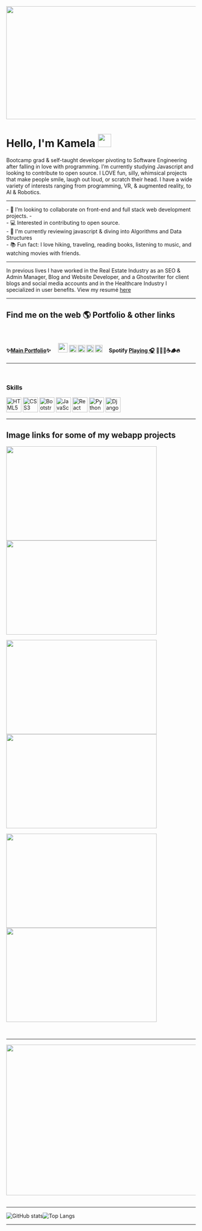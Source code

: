
<!-- <img src="https://user-images.githubusercontent.com/24884380/211737508-6e01c5d1-da01-4d04-b622-7dd49e7e34ea.gif" width="800" height="300" /> -->


<img src="https://user-images.githubusercontent.com/24884380/212029824-8e9be08e-6266-4677-857d-4c41f1546039.gif" width="800" height="300" />




<h1>Hello, I'm Kamela <img src="https://user-images.githubusercontent.com/24884380/190024340-ed537b96-a875-46a3-af98-7e0bb44da6ed.gif" width="35" height"35" /></h1>

Bootcamp grad & self-taught developer pivoting to Software Engineering after falling in love with programming. I’m currently studying Javascript and looking to contribute to open source. I LOVE fun, silly, whimsical projects that make people smile, laugh out loud, or scratch their head. I have a wide variety of interests ranging from programming, VR, & augmented reality, to AI & Robotics.
<br>
<hr>
- 👥 I’m looking to collaborate on front-end and full stack web development projects.
- <br >
- 💻 Interested in contributing to open source.
<br>
- 🌟 I'm currently reviewing javascript & diving into Algorithms and Data Structures
<!-- - and building with into React, Node, MongoDB and Express -->
<br>
- 📚 Fun fact: I love hiking, traveling, reading books, listening to music, and watching movies with friends.
<hr>
 In previous lives I have worked in the Real Estate Industry as an SEO & Admin Manager, Blog and Website Developer, and a Ghostwriter for client blogs and social media accounts and in the Healthcare Industry I specialized in user benefits.  View my resumé <a href="https://kamelawilliamson.netlify.app/about.html">here</a>

<hr>
<h2>Find me on the web 🌎 Portfolio & other links</h2>
<br>
 <h4>✨<a href="https://kamelawilliamson.netlify.app/index.html">Main Portfolio</a>✨ &nbsp;&nbsp;&nbsp;&nbsp;
 <a href="https://twitter.com/codeandkombucha"><img src="https://user-images.githubusercontent.com/24884380/190008230-9c5ca93a-edd1-4b5d-b365-d518f6d3e252.png" width="25" height="25" /></a> <a href="https://www.linkedin.com/in/kamela-williamson-9903b55/"><img src="https://user-images.githubusercontent.com/24884380/190009141-db475fec-5f92-48e9-8396-a2e4ae520f0b.png" width="20" height="20" /></a> <a href="https://codepen.io/Kamelaw"><img src="https://user-images.githubusercontent.com/24884380/190009492-cf9501a6-3019-4c8b-b8bb-728d566bdafa.png" width="20" height="20" /></a> <a href="https://linktr.ee/kamelaw"><img src="https://user-images.githubusercontent.com/24884380/190010428-32542fe9-c9ce-4451-9f7d-e81b25253e7e.png" width="20" height="20" /></a> <a href="https://www.polywork.com/kamelaw?preview_profile=true"><img src="https://user-images.githubusercontent.com/24884380/190011120-f8a4058b-a01f-4e9d-870b-214914eaf2de.png" width="20" height="20" /></a>
&nbsp;&nbsp;&nbsp;    Spotify <a href="https://open.spotify.com/playlist/114vvJprHH5HBJ4KKj4OTh">Playing 🎧</a> 🍁🌰🍂☕️🪵🔥</h4>

<hr>
<br>

<!--
*****COMMENTED OUT****
<h3>100Devs</h3>
September 2022 - present
<br>
Learning the Javascript Stack and building semantically structured full-stack web applications while applying agile methodologies like "SCRUM" for project management.

<hr>

<h3>🦊 FrontEnd Foxes workshop</h3>
January - February 2022 
<br>
Built a basic portfolio using HTML, CSS, Javascript, and Vue. 
<hr>

<h3>IBM Software Engineer Path Certificate</h3>
July - November 2021 
<br>
Intro to Python, Java, and contributed to a job board built with Flask(Pluralsight starter code) 
<hr>

<h3>🎓Kenzie Academy</h3>
April 2021 - April 2022 
<br>
Fullstack Web Development Certificate 
<br>
A few examples: 
<br>

One solo project & three group projects from Bootcamp:
<br>
<br>

<img src="https://user-images.githubusercontent.com/24884380/188702375-612b60e1-b820-4cf8-b116-a07fb37d0a9d.jpg" width="400" height="200"/><img src="https://user-images.githubusercontent.com/24884380/188702404-08d43b83-455d-4b66-88be-a9c1445dba59.jpeg" width="400" height="200"/>
<br>
<img src="https://user-images.githubusercontent.com/24884380/188702412-592344ae-8333-4ed6-960b-b74ec6517c9e.jpeg" width="400" height="200"/><img src="https://user-images.githubusercontent.com/24884380/188702426-7ac217e5-7d20-4665-8ddb-aaa147335fa8.jpeg" width="400" height="200"/>

***COMMENTED OUT***
-->



<h3>Skills</h3> 

<p align="left">
 <a href="https://developer.mozilla.org/en-US/docs/Glossary/HTML5" target="_blank" rel="noreferrer"><img src="https://raw.githubusercontent.com/danielcranney/readme-generator/main/public/icons/skills/html5-colored.svg" width="40" height="40" alt="HTML5" /></a>
 <a href="https://www.w3.org/TR/CSS/#css" target="_blank" rel="noreferrer"><img src="https://raw.githubusercontent.com/danielcranney/readme-generator/main/public/icons/skills/css3-colored.svg" width="40" height="40" alt="CSS3" /></a>
 <a href="https://getbootstrap.com/" target="_blank" rel="noreferrer"><img src="https://raw.githubusercontent.com/danielcranney/readme-generator/main/public/icons/skills/bootstrap-colored.svg" width="40" height="40" alt="Bootstrap" /></a>
<a href="https://developer.mozilla.org/en-US/docs/Web/JavaScript" target="_blank" rel="noreferrer"><img src="https://raw.githubusercontent.com/danielcranney/readme-generator/main/public/icons/skills/javascript-colored.svg" width="40" height="40" alt="JavaScript" /></a>
 <a href="https://reactjs.org/" target="_blank" rel="noreferrer"><img src="https://raw.githubusercontent.com/danielcranney/readme-generator/main/public/icons/skills/react-colored.svg" width="40" height="40" alt="React" /></a>
<a href="https://www.python.org/" target="_blank" rel="noreferrer"><img src="https://raw.githubusercontent.com/danielcranney/readme-generator/main/public/icons/skills/python-colored.svg" width="40" height="40" alt="Python" /></a>
 <a href="https://www.djangoproject.com/" target="_blank" rel="noreferrer"><img src="https://raw.githubusercontent.com/danielcranney/readme-generator/main/public/icons/skills/django-colored.svg" width="40" height="40" alt="Django" /></a>
 
<!-- <a href="https://nodejs.org/en/" target="_blank" rel="noreferrer"><img src="https://raw.githubusercontent.com/danielcranney/readme-generator/main/public/icons/skills/nodejs-colored.svg" width="36" height="36" alt="NodeJS" /></a> -->
<!-- <a href="https://expressjs.com/" target="_blank" rel="noreferrer"><img src="https://raw.githubusercontent.com/danielcranney/readme-generator/main/public/icons/skills/express-colored.svg" width="36" height="36" alt="Express" /></a> -->
<!-- <a href="https://www.mongodb.com/" target="_blank" rel="noreferrer"><img src="https://raw.githubusercontent.com/danielcranney/readme-generator/main/public/icons/skills/mongodb-colored.svg" width="36" height="36" alt="MongoDB" /></a> -->
<!-- <a href="https://www.postgresql.org/" target="_blank" rel="noreferrer"><img src="https://raw.githubusercontent.com/danielcranney/readme-generator/main/public/icons/skills/postgresql-colored.svg" width="36" height="36" alt="PostgreSQL" /></a> -->
</p>




<!-- <p>
<img alt="HTML5" src="https://img.shields.io/badge/html5-c3d898.svg?style=for-the-badge&logo=html5&logoColor=white"/>
    
<img alt="CSS3" src="https://img.shields.io/badge/css3-ff85ca.svg?style=for-the-badge&logo=css3&logoColor=white"/>
    
<img alt="JavaScript" src="https://img.shields.io/badge/javascript-ba007a.svg?style=for-the-badge&logo=javascript&logoColor=white"/>
    
<img alt="Bootstrap" src="https://img.shields.io/badge/bootstrap-6634ff.svg?style=for-the-badge&logo=bootstrap&logoColor=white"/>

<img alt="Git" src="https://img.shields.io/badge/git-c3d898.svg?style=for-the-badge&logo=git&logoColor=white"/>
    
<img alt="GitHub" src="https://img.shields.io/badge/github-ff85ca.svg?style=for-the-badge&logo=github&logoColor=white"/>

<img alt="Markdown" src="https://img.shields.io/badge/markdown-ba007a.svg?style=for-the-badge&logo=markdown&logoColor=white"/>

<img alt="Python" src="https://img.shields.io/badge/python-6634ff.svg?style=for-the-badge&logo=python&logoColor=white"/>

<img alt="Django" src="https://img.shields.io/badge/django-c3d898.svg?style=for-the-badge&logo=django&logoColor=white"/>

<img alt="Canva" src="https://img.shields.io/badge/Canva-ff85ca.svg?style=for-the-badge&logo=Canva&logoColor=white"/>

<img alt="VSCode" src="https://img.shields.io/badge/VisualStudioCode-ba007a.svg?style=for-the-badge&logo=visual-studio-code&logoColor=white"/>

<img alt="Netlify" src="https://img.shields.io/badge/netlify-6634ff.svg?style=for-the-badge&logo=netlify&logoColor=white"/>

<img alt="Postman" src="https://img.shields.io/badge/Postman-c3d898?style=for-the-badge&logo=postman&logoColor=white" />

<img alt="React" src="https://img.shields.io/badge/react-ff85ca.svg?style=for-the-badge&logo=react&logoColor=white"/>

<img alt="Figma" src="https://img.shields.io/badge/figma-ba007a.svg?style=for-the-badge&logo=figma&logoColor=white"/>

<img alt="Ruby" src="https://img.shields.io/badge/ruby-6634ff.svg?style=for-the-badge&logo=ruby&logoColor=white"/>
 
<img alt="MongoDB" src ="https://img.shields.io/badge/MongoDB-c3d898.svg?style=for-the-badge&logo=mongodb&logoColor=white"/>
 
<img alt="NodeJS" src="https://img.shields.io/badge/node.js-ff85ca.svg?style=for-the-badge&logo=node-dot-js&logoColor=white"/>

</p> -->

<!--
******COMMENTED OUT*****

<img alt="Redux" src="https://img.shields.io/badge/redux-678F53.svg?style=for-the-badge&logo=redux&logoColor=white"/>

<img alt="Express.js" src="https://img.shields.io/badge/express.js-678F53.svg?style=for-the-badge&logo=express&logoColor=white"/>
    
<img alt="Postgres" src ="https://img.shields.io/badge/postgres-678F53.svg?style=for-the-badge&logo=postgresql&logoColor=white"/>
    
<img alt="SQLite" src ="https://img.shields.io/badge/sqlite-678F53.svg?style=for-the-badge&logo=sqlite&logoColor=white"/>


*******COMMENTED OUT*******
-->


<!-- <hr>

<h3>One solo project & three group projects from Bootcamp: </h3>
<br>
<br>

<a href="https://github.com/KJWilliamson/twitter-django-clone"><img src="https://user-images.githubusercontent.com/24884380/188702375-612b60e1-b820-4cf8-b116-a07fb37d0a9d.jpg" width="200" height="200"/></a><img src="https://user-images.githubusercontent.com/24884380/188702404-08d43b83-455d-4b66-88be-a9c1445dba59.jpeg" width="200" height="200"/>
<img src="https://user-images.githubusercontent.com/24884380/188702412-592344ae-8333-4ed6-960b-b74ec6517c9e.jpeg" width="200" height="200"/><img src="https://user-images.githubusercontent.com/24884380/188702426-7ac217e5-7d20-4665-8ddb-aaa147335fa8.jpeg" width="200" height="200"/> -->

<hr>




<h2>Image links for some of my webapp projects</h2>


<a href="https://github.com/KJWilliamson/magic8ball"><img src="https://user-images.githubusercontent.com/24884380/188540297-1b115929-9d72-4910-b0e6-6211a464467c.jpg" width="400" height="250"/></a><a href="https://github.com/KJWilliamson/fortune-cookie"><img src="https://user-images.githubusercontent.com/24884380/188540419-0455bced-195b-4e77-ba49-da8f33270dd3.jpg" width="400" height="250"/></a>
<br>

<a href="https://github.com/KJWilliamson/favorite-scary-movie"><img src="https://user-images.githubusercontent.com/24884380/188540585-e4e981bd-6084-4ae0-8ef5-3ca862c05dfd.jpg" width="400" height="250"/></a><a href="https://github.com/KJWilliamson/ya-banned-books-generator"><img src="https://user-images.githubusercontent.com/24884380/188540601-96ad2786-e0c0-4c98-acfb-4e7330f43cfc.jpg" width="400" height="250"/></a>
<br>

<a href="https://github.com/KJWilliamson/js-maze"><img src="https://user-images.githubusercontent.com/24884380/188540699-434496e1-7093-4c21-a729-1a6d9b66b369.jpg" width="400" height="250"/></a><a href="https://javascript-tower-of-hanoi.netlify.app/"><img src="https://user-images.githubusercontent.com/24884380/189988592-84403280-f29f-43ef-8933-94ee6bf12eed.jpg" width="400" height="250" /></a>



<br>
<hr>

<img src="https://user-images.githubusercontent.com/24884380/210161794-599a703e-3518-435f-ae33-2ed2a63d01de.png"  width="800" height="400" />


<br>
<br>
<hr>



<!-- Examples of client websites

<a href="https://github.com/KJWilliamson/restaurant-website"><img src="https://user-images.githubusercontent.com/24884380/188712771-d7fbd7bd-3b0b-470d-bb70-5b2f392005d5.png" width="400" height="700"/></a> <a href="https://github.com/KJWilliamson/salon-website"><img src="https://user-images.githubusercontent.com/24884380/188710396-db01828c-489b-4f13-87cc-5ad2d70ee8ac.jpg" width="400" height="700"/></a>



<br>
<hr> -->



![GitHub stats](https://github-readme-stats.vercel.app/api?username=KJWilliamson&show_icons=true&theme=merko&count_private=true)![Top Langs](https://github-readme-stats.vercel.app/api/top-langs/?username=KJWilliamson&langs_count=6&theme=merko&layout=compact)  
<hr>
<br>


<!--
**KJWilliamson/kjwilliamson** is a ✨ _special_ ✨ repository because its `README.md` (this file) appears on your GitHub profile.

Here are some ideas to get you started:

- 🔭 I’m currently working on ...
- 🌱 I’m currently reviewing Javascript
- 👯 I’m looking to collaborate on ...
- 🤔 I’m looking for help with ...
- 💬 Ask me about ...
- 📫 How to reach me: ...
- 😄 Pronouns: ...
- ⚡ Fun fact: ...
-->
